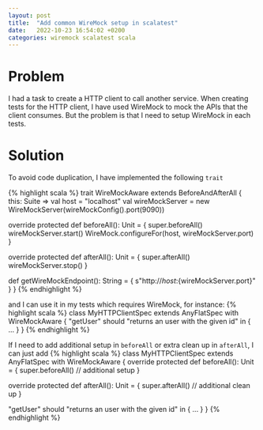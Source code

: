 ```yaml
---
layout: post
title:  "Add common WireMock setup in scalatest"
date:   2022-10-23 16:54:02 +0200
categories: wiremock scalatest scala
---
```

# Problem
I had a task to create a HTTP client to call another service. When creating tests for the HTTP client, I have used WireMock to mock the APIs that the client consumes. But the problem is that I need to setup WireMock in each tests.

# Solution
To avoid code duplication, I have implemented the following `trait`

{% highlight scala %}
trait WireMockAware extends BeforeAndAfterAll {
 this: Suite =>
 val host = "localhost"
 val wireMockServer = new WireMockServer(wireMockConfig().port(9090))

 override protected def beforeAll(): Unit = {
   super.beforeAll()
   wireMockServer.start()
   WireMock.configureFor(host, wireMockServer.port)
 }

 override protected def afterAll(): Unit = {
   super.afterAll()
   wireMockServer.stop()
 }

 def getWireMockEndpoint(): String = {
   s"http://$host:${wireMockServer.port}"
 }
}
{% endhighlight %}

and I can use it in my tests which requires WireMock, for instance:
{% highlight scala %}
class MyHTTPClientSpec extends AnyFlatSpec with WireMockAware {
  "getUser" should "returns an user with the given id" in {
    ...
  }
}
{% endhighlight %}

If I need to add additional setup in `beforeAll` or extra clean up in `afterAll`, I can just add
{% highlight scala %}
class MyHTTPClientSpec extends AnyFlatSpec with WireMockAware {
  override protected def beforeAll(): Unit = {
    super.beforeAll()
    // additional setup
  }

  override protected def afterAll(): Unit = {
    super.afterAll()
    // additional clean up
  }

  "getUser" should "returns an user with the given id" in {
    ...
  }
}
{% endhighlight %}

